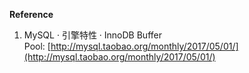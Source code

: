 
**Reference**

1. MySQL · 引擎特性 · InnoDB Buffer Pool: [http://mysql.taobao.org/monthly/2017/05/01/](http://mysql.taobao.org/monthly/2017/05/01/)
